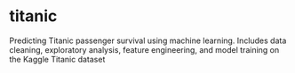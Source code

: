 # titanic
Predicting Titanic passenger survival using machine learning. Includes data cleaning, exploratory analysis, feature engineering, and model training on the Kaggle Titanic dataset
